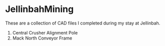 # JellinbahMining
These are a collection of CAD files I completed during my stay at Jellinbah.
1. Central Crusher Alignment Pole
2. Mack North Conveyor Frame
